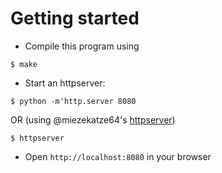 # Getting started
- Compile this program using
```shell
$ make
```
- Start an httpserver:
```shell
$ python -m'http.server 8080
```

OR (using @miezekatze64's [httpserver](github.com/miezekatze64/httpserver))
```
$ httpserver
```

- Open `http://localhost:8080` in your browser
